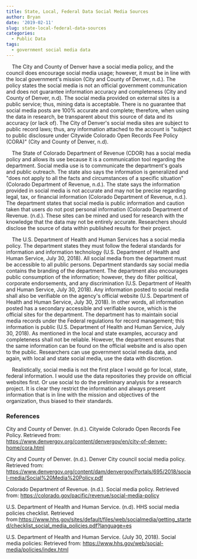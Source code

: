 ```yaml
---
title: State, Local, Federal Data Social Media Sources
author: Bryan
date: '2019-02-11'
slug: state-local-federal-data-sources
categories: 
  - Public Data
tags: 
  - government social media data
---
```


&nbsp;&nbsp;&nbsp;&nbsp;The City and County of Denver have a social media policy, and the council does encourage social media usage; however, it must be in line with the local government's mission (City and County of Denver, n.d.). The policy states the social media is not an official government communication and does not guarantee information accuracy and completeness (City and County of Denver, n.d). The social media provided on external sites is a public service; thus, mining data is acceptable. There is no guarantee that social media posts are 100% accurate and complete; therefore, when using the data in research, be transparent about this source of data and its accuracy (or lack of). The City of Denver's social media sites are subject to public record laws; thus, any information attached to the account is "subject to public disclosure under Citywide Colorado Open Records Fee Policy (CORA)" (City and County of Denver, n.d).

&nbsp;&nbsp;&nbsp;&nbsp;The State of Colorado Department of Revenue (CDOR) has a social media policy and allows its use because it is a communication tool regarding the department. Social media use is to communicate the department's goals and public outreach. The state also says the information is generalized and "does not apply to all the facts and circumstances of a specific situation" (Colorado Department of Revenue, n.d.). The state says the information provided in social media is not accurate and may not be precise regarding legal, tax, or financial information (Colorado Department of Revenue, n.d.). The department states that social media is public information and caution taken that users do not post personal information (Colorado Department of Revenue. (n.d.). These sites can be mined and used for research with the knowledge that the data may not be entirely accurate. Researchers should disclose the source of data within published results for their project. 

&nbsp;&nbsp;&nbsp;&nbsp;The U.S. Department of Health and Human Services has a social media policy. The department states they must follow the federal standards for information and information technology (U.S. Department of Health and Human Service, July 30, 2018). All social media from the department must be accessible to all public persons. Department standards say social media contains the branding of the department. The department also encourages public consumption of the information; however, they do filter political, corporate endorsements, and any discrimination (U.S. Department of Health and Human Service, July 30, 2018). Any information posted to social media shall also be verifiable on the agency's official website (U.S. Department of Health and Human Service, July 30, 2018). In other words, all information posted has a secondary accessible and verifiable source, which is the official sites for the department. The department has to maintain social media records under the Federal regulations for record management; this information is public (U.S. Department of Health and Human Service, July 30, 2018). As mentioned in the local and state examples, accuracy and completeness shall not be reliable. However, the department ensures that the same information can be found on the official website and is also open to the public. Researchers can use government social media data, and again, with local and state social media, use the data with discretion. 

&nbsp;&nbsp;&nbsp;&nbsp;Realistically, social media is not the first place I would go for local, state, federal information. I would use the data repositories they provide on official websites first. Or use social to do the preliminary analysis for a research project. It is clear they restrict the information and always present information that is in line with the mission and objectives of the organization, thus biased to their standards.

### References

City and County of Denver. (n.d.). Citywide Colorado Open Records Fee Policy. Retrieved from: https://www.denvergov.org/content/denvergov/en/city-of-denver-home/cora.html

City and County of Denver. (n.d.). Denver City council social media policy. Retrieved from: https://www.denvergov.org/content/dam/denvergov/Portals/695/2018/social-media/Social%20Media%20Policy.pdf

Colorado Department of Revenue. (n.d.). Social media policy. Retrieved from: https://colorado.gov/pacific/revenue/social-media-policy

U.S. Department of Health and Human Service. (n.d). HHS social media policies checklist. Retrieved from:https://www.hhs.gov/sites/default/files/web/socialmedia/getting_started/checklist_social_media_policies.pdf?language=es

U.S. Department of Health and Human Service. (July 30, 2018). Social media policies: Retrieved from: https://www.hhs.gov/web/social-media/policies/index.html
